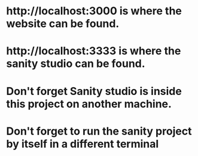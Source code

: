 # http://localhost:3000 is where the website can be found.

# http://localhost:3333 is where the sanity studio can be found.

# Don't forget Sanity studio is inside this project on another machine.

# Don't forget to run the sanity project by itself in a different terminal
